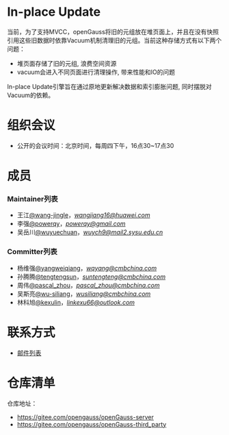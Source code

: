 # In-place Update
当前，为了支持MVCC，openGauss将旧的元组放在堆页面上，并且在没有快照引用这些旧数据时依靠Vacuum机制清理旧的元组。当前这种存储方式有以下两个问题：

- 堆页面存储了旧的元组, 浪费空间资源
- vacuum会进入不同页面进行清理操作, 带来性能和IO的问题

In-place Update引擎旨在通过原地更新解决数据和索引膨胀问题, 同时摆脱对Vacuum的依赖。


# 组织会议
- 公开的会议时间：北京时间，每周四下午，16点30~17点30

# 成员
### Maintainer列表
- 王江[@wang-jingle](https://gitee.com/wang-jingle)，*wangjiang16@huawei.com*
- 李强[@powerqy](https://gitee.com/powerqy)，*powerqy@gmail.com*
- 吴岳川[@wuyuechuan](https://gitee.com/wuyuechuan)，*wuych9@mail2.sysu.edu.cn*

### Committer列表
- 杨维强[@yangweiqiang](https://gitee.com/yangweiqiang)，*wqyang@cmbchina.com*
- 孙腾腾[@tengtengsun](https://gitee.com/tengtengsun)，*suntengteng@cmbchina.com*
- 周伟[@pascal_zhou](https://gitee.com/pascal_zhou)，*pascal_zhou@cmbchina.com*
- 吴斯亮[@wu-siliang](https://gitee.com/wu-siliang)，*wusiliang@cmbchina.com*
- 林科旭[@kexulin](https://gitee.com/kexulin)，*linkexu66@outlook.com*


# 联系方式
- [邮件列表](https://mailweb.opengauss.org/postorius/lists/inplaceupdate.opengauss.org/)


# 仓库清单
仓库地址：
- https://gitee.com/opengauss/openGauss-server
- https://gitee.com/opengauss/openGauss-third_party

